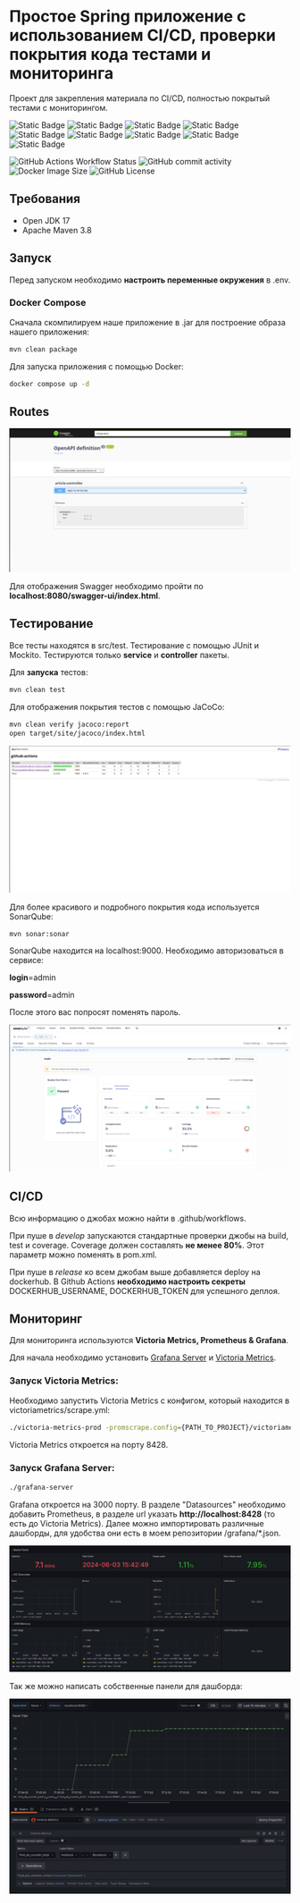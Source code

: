 # Простое Spring приложение с использованием CI/CD, проверки покрытия кода тестами и мониторинга

Проект для закрепления материала по CI/CD, полностью покрытый тестами с мониторингом.


![Static Badge](https://img.shields.io/badge/java-17-green)
![Static Badge](https://img.shields.io/badge/maven-3.8-green)
![Static Badge](https://img.shields.io/badge/spring-3.2.6-green)
![Static Badge](https://img.shields.io/badge/postgres-15-green)
![Static Badge](https://img.shields.io/badge/jacoco-0.8-green)
![Static Badge](https://img.shields.io/badge/openapi-3-green)
![Static Badge](https://img.shields.io/badge/sonar-latest-green)
![Static Badge](https://img.shields.io/badge/grafana-latest-green)
![Static Badge](https://img.shields.io/badge/prometheus-latest-green)


![GitHub Actions Workflow Status](https://img.shields.io/github/actions/workflow/status/waterwa1ker/GithubActions/github-ci-cd.yml)
![GitHub commit activity](https://img.shields.io/github/commit-activity/m/waterwa1ker/GithubActions)
![Docker Image Size](https://img.shields.io/docker/image-size/adelibragimov/java-backend)
![GitHub License](https://img.shields.io/github/license/waterwa1ker/GithubActions)



## Требования

* Open JDK 17
* Apache Maven 3.8

## Запуск 

Перед запуском необходимо **настроить переменные окружения** в .env.

### Docker Compose

Сначала скомпилируем наше приложение в .jar для построение образа нашего приложения:

```bash
mvn clean package
```

Для запуска приложения с помощью Docker:

```bash
docker compose up -d
```

## Routes

![openapi-screen](./images/openapi-screen.png)

Для отображения Swagger необходимо пройти по **localhost:8080/swagger-ui/index.html**.

## Тестирование

Все тесты находятся в src/test. Тестирование с помощью JUnit и Mockito. Тестируются только **service** и **controller** пакеты.

Для **запуска** тестов:

```bash
mvn clean test
```

Для отображения покрытия тестов с помощью JaCoCo:

```bash
mvn clean verify jacoco:report
open target/site/jacoco/index.html
```

![jacoco-screen](./images/jacoco-screen.png)

Для более красивого и подробного покрытия кода используется SonarQube:

```bash
mvn sonar:sonar
```

SonarQube находится на localhost:9000. Необходимо авторизоваться в сервисе:

**login**=admin

**password**=admin

После этого вас попросят поменять пароль.

![sonar-screen](./images/sonar-screen.png)

## CI/CD

Всю информацию о джобах можно найти в .github/workflows.

При пуше в *develop* запускаются стандартные проверки джобы на build, test и coverage. Coverage должен составлять **не менее 80%**. Этот параметр можно поменять в pom.xml.

При пуше в *release* ко всем джобам выше добавляется deploy на dockerhub. В Github Actions **необходимо настроить секреты** DOCKERHUB_USERNAME, DOCKERHUB_TOKEN для успешного деплоя.

## Мониторинг

Для мониторинга используются **Victoria Metrics, Prometheus & Grafana**.

Для начала необходимо установить [Grafana Server](https://github.com/VictoriaMetrics/VictoriaMetrics/releases/tag/v1.101.0) и [Victoria Metrics](https://grafana.com/grafana/download).

### Запуск Victoria Metrics:

Необходимо запустить Victoria Metrics с конфигом, который находится в victoriametrics/scrape.yml:

```bash
./victoria-metrics-prod -promscrape.config={PATH_TO_PROJECT}/victoriametrics/scrape.yml
```
Victoria Metrics откроется на порту 8428.

### Запуск Grafana Server:

```bash
./grafana-server
```

Grafana откроется на 3000 порту. В разделе "Datasources" необходимо добавить Prometheus, в разделе url указать **http://localhost:8428** (то есть до Victoria Metrics). Далее можно импортировать различные дашборды, для удобства они есть в моем репозитории /grafana/*.json.

![grafana-jvm-micrometer](./images/grafana-jvm-micrometer.png)

Так же можно написать собственные панели для дашборда:

![grafana-our-panel](./images/grafana-our-panel.png)
